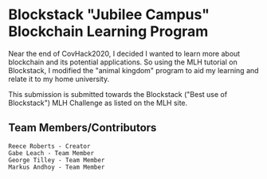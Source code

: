# Blockstack "Jubilee Campus" Blockchain Learning Program

Near the end of CovHack2020, I decided I wanted to learn more about blockchain and its potential applications.
So using the MLH tutorial on Blockstack, I modified the "animal kingdom" program to aid my learning and relate
it to my home university.

This submission is submitted towards the Blockstack ("Best use of Blockstack") MLH Challenge as listed on the MLH site.

## Team Members/Contributors

    Reece Roberts - Creator
    Gabe Leach - Team Member
    George Tilley - Team Member
    Markus Andhoy - Team Member
    
    